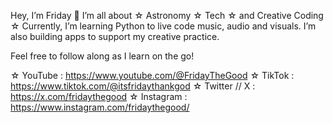Hey, I’m Friday 💜
I’m all about ☆ Astronomy ☆ Tech ☆ and Creative Coding ☆
Currently, I’m learning Python to live code music, audio and visuals.
I’m also building apps to support my creative practice.

Feel free to follow along as I learn on the go!

☆ YouTube : https://www.youtube.com/@FridayTheGood
☆ TikTok : https://www.tiktok.com/@itsfridaythankgod 
☆ Twitter // X : https://x.com/fridaythegood
☆ Instagram : https://www.instagram.com/fridaythegood/

<!---
FridayTheGood/FridayTheGood is a ✨ special ✨ repository because its `README.md` (this file) appears on your GitHub profile.
You can click the Preview link to take a look at your changes.
--->
